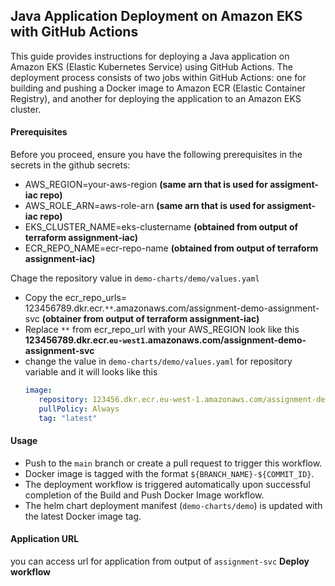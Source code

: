 ## Java Application Deployment on Amazon EKS with GitHub Actions
This guide provides instructions for deploying a Java application on Amazon EKS (Elastic Kubernetes Service) using GitHub Actions. The deployment process consists of two jobs within GitHub Actions: one for building and pushing a Docker image to Amazon ECR (Elastic Container Registry), and another for deploying the application to an Amazon EKS cluster.

#### Prerequisites
Before you proceed, ensure you have the following prerequisites in the secrets in the github secrets:
- AWS_REGION=your-aws-region **(same arn that is used for assigment-iac repo)**
- AWS_ROLE_ARN=aws-role-arn **(same arn that is used for assigment-iac repo)**
- EKS_CLUSTER_NAME=eks-clustername **(obtained from output of terraform assignment-iac)**
- ECR_REPO_NAME=ecr-repo-name **(obtained from output of terraform assignment-iac)**

Chage the repository value in `demo-charts/demo/values.yaml`
- Copy the ecr_repo_urls= 123456789.dkr.ecr.`**`.amazonaws.com/assignment-demo-assignment-svc **(obtainer from output of terraform assignment-iac)**
- Replace ``**`` from ecr_repo_url with your AWS_REGION look like this **123456789.dkr.ecr.`eu-west1`.amazonaws.com/assignment-demo-assignment-svc**
- change the value in `demo-charts/demo/values.yaml` for repository variable and it will looks like this
  ```yaml
  image:
     repository: 123456.dkr.ecr.eu-west-1.amazonaws.com/assignment-demo-assignment-svc
     pullPolicy: Always
     tag: "latest"
  ```

#### Usage
- Push to the `main` branch or create a pull request to trigger this workflow.
- Docker image is tagged with the format `${BRANCH_NAME}-${COMMIT_ID}`.
- The deployment workflow is triggered automatically upon successful completion of the Build and Push Docker Image workflow.
- The helm chart deployment manifest (`demo-charts/demo`) is updated with the latest Docker image tag.
#### Application URL
you can access url for application from output of `assignment-svc` **Deploy workflow**

